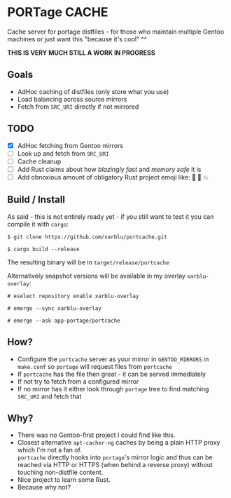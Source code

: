 # PORTage CACHE

Cache server for portage distfiles - for those who maintain multiple Gentoo machines
or just want this "because it's cool" ^^

**THIS IS VERY MUCH STILL A WORK IN PROGRESS**

## Goals

- AdHoc caching of distfiles (only store what you use)
- Load balancing across source mirrors
- Fetch from `SRC_URI` directly if not mirrored

## TODO

- [x] AdHoc fetching from Gentoo mirrors
- [ ] Look up and fetch from `SRC_URI`
- [ ] Cache cleanup
- [ ] Add Rust claims about how *blazingly fast* and *memory safe* it is
- [ ] Add obnoxious amount of obligatory Rust project emoji like: 🦀 🚀 💥

## Build / Install

As said - this is not entirely ready yet - if you still want to test it you can compile it with `cargo`:

```
$ git clone https://github.com/xarblu/portcache.git
```

```
$ cargo build --release
```

The resulting binary will be in `target/release/portcache`


Alternatively snapshot versions will be available in my overlay `xarblu-overlay`:

```
# eselect repository enable xarblu-overlay
```

```
# emerge --sync xarblu-overlay
```

```
# emerge --ask app-portage/portcache
```

## How?

- Configure the `portcache` server as your mirror in `GENTOO_MIRRORS` in `make.conf` so `portage` will request files from `portcache`
- If `portcache` has the file then great - it can be served immediately
- If not try to fetch from a configured mirror
- If no mirror has it either look through `portage` tree to find matching `SRC_URI` and fetch that

## Why?

- There was no Gentoo-first project I could find like this.
- Closest alternative `apt-cacher-ng` caches by being a plain HTTP proxy which I'm not a fan of.  
  `portcache` directly hooks into `portage`'s mirror logic and thus can be reached via HTTP or HTTPS (when behind a reverse proxy) without touching non-distfile content.
- Nice project to learn some Rust.
- Because why not?
